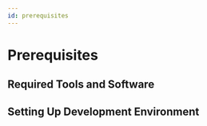 ```yaml
---
id: prerequisites
---
```


# Prerequisites

## Required Tools and Software

## Setting Up Development Environment
